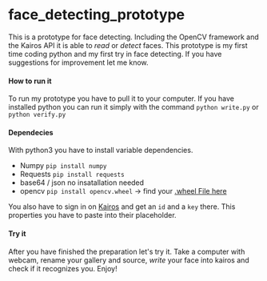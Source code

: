 # face_detecting_prototype

This is a prototype for face detecting. Including the OpenCV framework and the Kairos API it is able to *read* or *detect* faces.
This prototype is my first time coding python and my first try in face detecting. If you have suggestions for improvement let me know.

#### How to run it
To run my prototype you have to pull it to your computer.
If you have installed python you can run it simply with the command `python write.py` or `python verify.py`

#### Dependecies
With python3 you have to install variable dependencies.

- Numpy `pip install numpy`
- Requests `pip install requests`
- base64 / json no insatallation needed
- opencv `pip install opencv.wheel` -> find your [.wheel File here](https://www.lfd.uci.edu/~gohlke/pythonlibs/#opencv) 

You also have to sign in on [Kairos](https://www.kairos.com/) and get an `id` and a `key` there.
This properties you have to paste into their placeholder.

#### Try it

After you have finished the preparation let's try it. Take a computer with webcam, rename your gallery and source,
*write* your face into kairos and check if it recognizes you. Enjoy!
